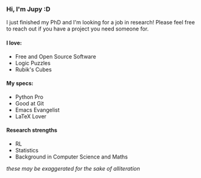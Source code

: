 ### Hi, I'm Jupy :D

I just finished my PhD and I'm looking for a job in research! Please feel free to reach out if you have a project you need someone for.

#### I love:
- Free and Open Source Software
- Logic Puzzles
- Rubik's Cubes

#### My specs:
- Python Pro
- Good at Git
- Emacs Evangelist
- LaTeX Lover

#### Research strengths
- RL
- Statistics
- Background in Computer Science and Maths

*these may be exaggerated for the sake of alliteration*
